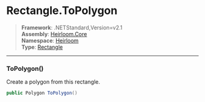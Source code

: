 # Rectangle.ToPolygon

> **Framework**: .NETStandard,Version=v2.1  
> **Assembly**: [Heirloom.Core][0]  
> **Namespace**: [Heirloom][0]  
> **Type**: [Rectangle][1]  

--------------------------------------------------------------------------------

### ToPolygon()

Create a polygon from this rectangle.

```cs
public Polygon ToPolygon()
```

[0]: ..\Heirloom.Core.md
[1]: Heirloom.Rectangle.md
